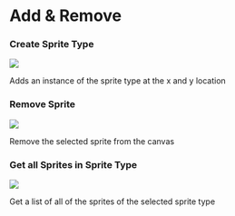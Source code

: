 # Add & Remove

### Create Sprite Type&#x20;

![](.gitbook/assets/aar\_create.png)

Adds an instance of the sprite type at the x and y location

### Remove Sprite&#x20;

![](.gitbook/assets/aar\_remove.png)

Remove the selected sprite from the canvas

### Get all Sprites in Sprite Type

![](.gitbook/assets/aar\_all\_sprites\_in\_type.png)

Get a list of all of the sprites of the selected sprite type

##
